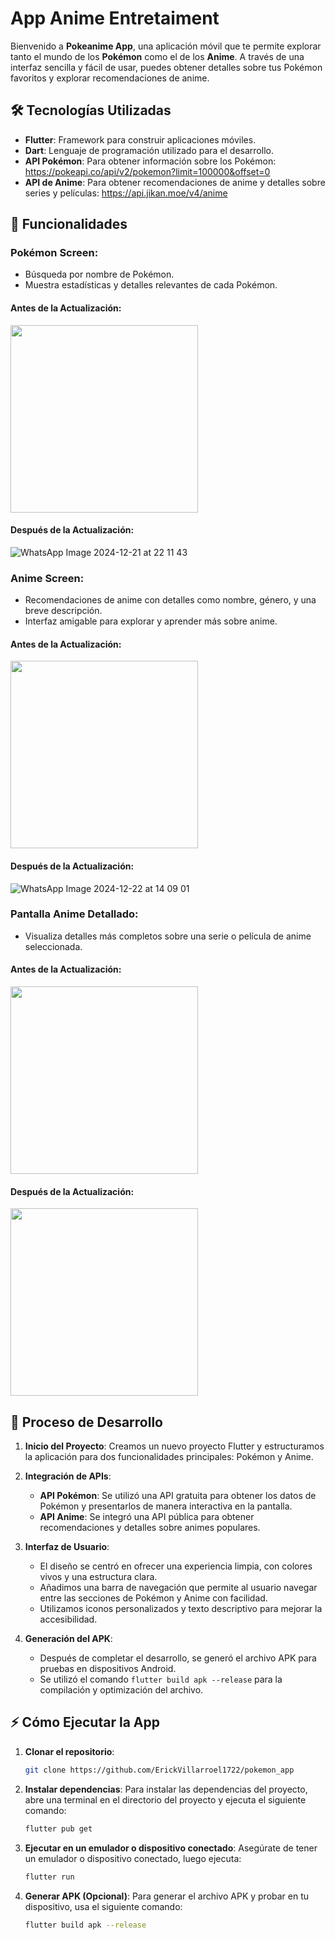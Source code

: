 # App Anime Entretaiment

Bienvenido a **Pokeanime App**, una aplicación móvil que te permite explorar tanto el mundo de los **Pokémon** como el de los **Anime**. A través de una interfaz sencilla y fácil de usar, puedes obtener detalles sobre tus Pokémon favoritos y explorar recomendaciones de anime.

## 🛠️ Tecnologías Utilizadas

- **Flutter**: Framework para construir aplicaciones móviles.
- **Dart**: Lenguaje de programación utilizado para el desarrollo.
- **API Pokémon**: Para obtener información sobre los Pokémon: https://pokeapi.co/api/v2/pokemon?limit=100000&offset=0
- **API de Anime**: Para obtener recomendaciones de anime y detalles sobre series y películas: https://api.jikan.moe/v4/anime

## 📱 Funcionalidades

### Pokémon Screen:
- Búsqueda por nombre de Pokémon.
- Muestra estadísticas y detalles relevantes de cada Pokémon.

#### Antes de la Actualización:
<img src="https://github.com/user-attachments/assets/1e0300cf-375b-4955-b0a5-f49f94480ad2" width="300" />

#### Después de la Actualización:
![WhatsApp Image 2024-12-21 at 22 11 43](https://github.com/user-attachments/assets/ce3b0c80-7c23-4eac-860c-75876f202c38)


### Anime Screen:
- Recomendaciones de anime con detalles como nombre, género, y una breve descripción.
- Interfaz amigable para explorar y aprender más sobre anime.

#### Antes de la Actualización:
<img src="https://github.com/user-attachments/assets/6f8f612d-88b8-4aae-934b-5c31dfdc7b71" width="300" />

#### Después de la Actualización:

![WhatsApp Image 2024-12-22 at 14 09 01](https://github.com/user-attachments/assets/39b91d40-549f-4bbc-90f8-58fc09dad381)

### Pantalla Anime Detallado:
- Visualiza detalles más completos sobre una serie o película de anime seleccionada.

#### Antes de la Actualización:
<img src="https://github.com/user-attachments/assets/61f7d46b-72b3-4e8f-b364-4113fbf19523" width="300" />

#### Después de la Actualización:
<img src="https://github.com/user-attachments/assets/c61ccb25-ebce-4dca-8aa3-f00f4f5f0c60" width="300" />


## 🚀 Proceso de Desarrollo

1. **Inicio del Proyecto**: Creamos un nuevo proyecto Flutter y estructuramos la aplicación para dos funcionalidades principales: Pokémon y Anime.
2. **Integración de APIs**:
   - **API Pokémon**: Se utilizó una API gratuita para obtener los datos de Pokémon y presentarlos de manera interactiva en la pantalla.
   - **API Anime**: Se integró una API pública para obtener recomendaciones y detalles sobre animes populares.
3. **Interfaz de Usuario**:
   - El diseño se centró en ofrecer una experiencia limpia, con colores vivos y una estructura clara.
   - Añadimos una barra de navegación que permite al usuario navegar entre las secciones de Pokémon y Anime con facilidad.
   - Utilizamos iconos personalizados y texto descriptivo para mejorar la accesibilidad.

4. **Generación del APK**:
   - Después de completar el desarrollo, se generó el archivo APK para pruebas en dispositivos Android.
   - Se utilizó el comando `flutter build apk --release` para la compilación y optimización del archivo.

## ⚡ Cómo Ejecutar la App

1. **Clonar el repositorio**:
   ```bash
   git clone https://github.com/ErickVillarroel1722/pokemon_app 

2. **Instalar dependencias**:
    Para instalar las dependencias del proyecto, abre una terminal en el directorio del proyecto y ejecuta el siguiente comando:
    ```bash
    flutter pub get
    ```

3. **Ejecutar en un emulador o dispositivo conectado**:
    Asegúrate de tener un emulador o dispositivo conectado, luego ejecuta:
    ```bash
    flutter run
    ```

4. **Generar APK (Opcional)**:
    Para generar el archivo APK y probar en tu dispositivo, usa el siguiente comando:
    ```bash
    flutter build apk --release
    ```
